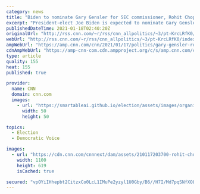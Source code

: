 ```yaml
---
category: news
title: "Biden to nominate Gary Gensler for SEC commissioner, Rohit Chopra to lead Consumer Financial Protection Bureau"
excerpt: "President-elect Joe Biden is expected to nominate Gary Gensler to serve as the commissioner of the Securities and Exchange Commission and Rohit Chopra to lead the Consumer Financial Protection Bureau, a source familiar with the decision tells CNN.\n    \n"
publishedDateTime: 2021-01-18T02:40:20Z
originalUrl: "http://rss.cnn.com/~r/rss/cnn_allpolitics/~3/pt-KrcLRfK0/index.html"
webUrl: "http://rss.cnn.com/~r/rss/cnn_allpolitics/~3/pt-KrcLRfK0/index.html"
ampWebUrl: "https://amp.cnn.com/cnn/2021/01/17/politics/gary-gensler-rohit-chopra-sec-cfpb-nominations/index.html"
cdnAmpWebUrl: "https://amp-cnn-com.cdn.ampproject.org/c/s/amp.cnn.com/cnn/2021/01/17/politics/gary-gensler-rohit-chopra-sec-cfpb-nominations/index.html"
type: article
quality: 155
heat: 155
published: true

provider:
  name: CNN
  domain: cnn.com
  images:
    - url: "https://smartableai.github.io/election/assets/images/organizations/cnn.com-50x50.jpg"
      width: 50
      height: 50

topics:
  - Election
  - Democratic Voice

images:
  - url: "https://cdn.cnn.com/cnnnext/dam/assets/210117203700-rohit-chopra-gary-gensler-split-super-tease.jpg"
    width: 1100
    height: 619
    isCached: true

secured: "vpOYiIHhepbt2CitzxCo0LcL1IMuPe2yzyl1U0Gby/B6//H7I/Md7pqSNfXOLSo+NURQ3nID6jUUkkHLWHce7ZsZjOSXyM5ZuI1rHmSjGg0usMAP1PTXPthn+8CpiIdiyOPUAwZ+nP/A9M6vyGBfFKBuRra2Vj0Guf55cpkyIdFMcYibQOuk0KgMxgKyixg2KrLHTebMnIxB/H88wlLYHTQfi9h1ieGpbJhfyfwM0DGp/BJG5s3+Ha3xUYO0SMoh3Bl+f7Ea01sit8pORHdFaYD4xRErSIv4aYhqd31FObPzFXghGINpvPWJmbQ8GTp6Ir3UmkuV+ShIy/EwFwtWXyHg71DNg5SYoZ31hgMVXmo=;0YPGLs4ikmIfPeGaCYOeVg=="
---
```



